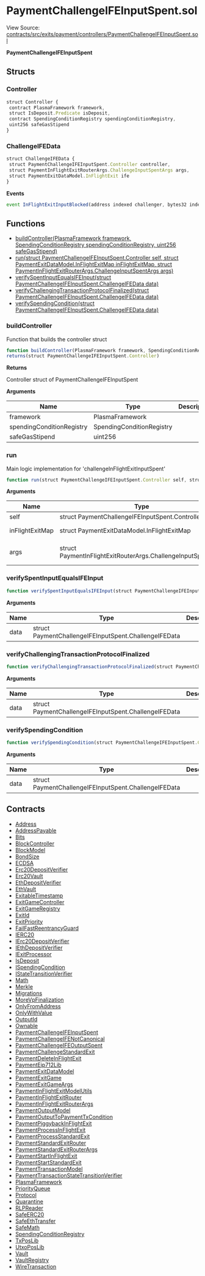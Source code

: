 # PaymentChallengeIFEInputSpent.sol

View Source: [contracts/src/exits/payment/controllers/PaymentChallengeIFEInputSpent.sol](../../contracts/src/exits/payment/controllers/PaymentChallengeIFEInputSpent.sol)

**PaymentChallengeIFEInputSpent**

## Structs
### Controller

```js
struct Controller {
 contract PlasmaFramework framework,
 struct IsDeposit.Predicate isDeposit,
 contract SpendingConditionRegistry spendingConditionRegistry,
 uint256 safeGasStipend
}
```

### ChallengeIFEData

```js
struct ChallengeIFEData {
 struct PaymentChallengeIFEInputSpent.Controller controller,
 struct PaymentInFlightExitRouterArgs.ChallengeInputSpentArgs args,
 struct PaymentExitDataModel.InFlightExit ife
}
```

**Events**

```js
event InFlightExitInputBlocked(address indexed challenger, bytes32 indexed txHash, uint16  inputIndex);
```

## Functions

- [buildController(PlasmaFramework framework, SpendingConditionRegistry spendingConditionRegistry, uint256 safeGasStipend)](#buildcontroller)
- [run(struct PaymentChallengeIFEInputSpent.Controller self, struct PaymentExitDataModel.InFlightExitMap inFlightExitMap, struct PaymentInFlightExitRouterArgs.ChallengeInputSpentArgs args)](#run)
- [verifySpentInputEqualsIFEInput(struct PaymentChallengeIFEInputSpent.ChallengeIFEData data)](#verifyspentinputequalsifeinput)
- [verifyChallengingTransactionProtocolFinalized(struct PaymentChallengeIFEInputSpent.ChallengeIFEData data)](#verifychallengingtransactionprotocolfinalized)
- [verifySpendingCondition(struct PaymentChallengeIFEInputSpent.ChallengeIFEData data)](#verifyspendingcondition)

### buildController

Function that builds the controller struct

```js
function buildController(PlasmaFramework framework, SpendingConditionRegistry spendingConditionRegistry, uint256 safeGasStipend) public view
returns(struct PaymentChallengeIFEInputSpent.Controller)
```

**Returns**

Controller struct of PaymentChallengeIFEInputSpent

**Arguments**

| Name        | Type           | Description  |
| ------------- |------------- | -----|
| framework | PlasmaFramework |  | 
| spendingConditionRegistry | SpendingConditionRegistry |  | 
| safeGasStipend | uint256 |  | 

### run

Main logic implementation for 'challengeInFlightExitInputSpent'

```js
function run(struct PaymentChallengeIFEInputSpent.Controller self, struct PaymentExitDataModel.InFlightExitMap inFlightExitMap, struct PaymentInFlightExitRouterArgs.ChallengeInputSpentArgs args) public nonpayable
```

**Arguments**

| Name        | Type           | Description  |
| ------------- |------------- | -----|
| self | struct PaymentChallengeIFEInputSpent.Controller | The controller struct | 
| inFlightExitMap | struct PaymentExitDataModel.InFlightExitMap | The storage of all in-flight exit data | 
| args | struct PaymentInFlightExitRouterArgs.ChallengeInputSpentArgs | Arguments of 'challengeInFlightExitInputSpent' function from client | 

### verifySpentInputEqualsIFEInput

```js
function verifySpentInputEqualsIFEInput(struct PaymentChallengeIFEInputSpent.ChallengeIFEData data) private pure
```

**Arguments**

| Name        | Type           | Description  |
| ------------- |------------- | -----|
| data | struct PaymentChallengeIFEInputSpent.ChallengeIFEData |  | 

### verifyChallengingTransactionProtocolFinalized

```js
function verifyChallengingTransactionProtocolFinalized(struct PaymentChallengeIFEInputSpent.ChallengeIFEData data) private view
```

**Arguments**

| Name        | Type           | Description  |
| ------------- |------------- | -----|
| data | struct PaymentChallengeIFEInputSpent.ChallengeIFEData |  | 

### verifySpendingCondition

```js
function verifySpendingCondition(struct PaymentChallengeIFEInputSpent.ChallengeIFEData data) private view
```

**Arguments**

| Name        | Type           | Description  |
| ------------- |------------- | -----|
| data | struct PaymentChallengeIFEInputSpent.ChallengeIFEData |  | 

## Contracts

* [Address](Address.md)
* [AddressPayable](AddressPayable.md)
* [Bits](Bits.md)
* [BlockController](BlockController.md)
* [BlockModel](BlockModel.md)
* [BondSize](BondSize.md)
* [ECDSA](ECDSA.md)
* [Erc20DepositVerifier](Erc20DepositVerifier.md)
* [Erc20Vault](Erc20Vault.md)
* [EthDepositVerifier](EthDepositVerifier.md)
* [EthVault](EthVault.md)
* [ExitableTimestamp](ExitableTimestamp.md)
* [ExitGameController](ExitGameController.md)
* [ExitGameRegistry](ExitGameRegistry.md)
* [ExitId](ExitId.md)
* [ExitPriority](ExitPriority.md)
* [FailFastReentrancyGuard](FailFastReentrancyGuard.md)
* [IERC20](IERC20.md)
* [IErc20DepositVerifier](IErc20DepositVerifier.md)
* [IEthDepositVerifier](IEthDepositVerifier.md)
* [IExitProcessor](IExitProcessor.md)
* [IsDeposit](IsDeposit.md)
* [ISpendingCondition](ISpendingCondition.md)
* [IStateTransitionVerifier](IStateTransitionVerifier.md)
* [Math](Math.md)
* [Merkle](Merkle.md)
* [Migrations](Migrations.md)
* [MoreVpFinalization](MoreVpFinalization.md)
* [OnlyFromAddress](OnlyFromAddress.md)
* [OnlyWithValue](OnlyWithValue.md)
* [OutputId](OutputId.md)
* [Ownable](Ownable.md)
* [PaymentChallengeIFEInputSpent](PaymentChallengeIFEInputSpent.md)
* [PaymentChallengeIFENotCanonical](PaymentChallengeIFENotCanonical.md)
* [PaymentChallengeIFEOutputSpent](PaymentChallengeIFEOutputSpent.md)
* [PaymentChallengeStandardExit](PaymentChallengeStandardExit.md)
* [PaymentDeleteInFlightExit](PaymentDeleteInFlightExit.md)
* [PaymentEip712Lib](PaymentEip712Lib.md)
* [PaymentExitDataModel](PaymentExitDataModel.md)
* [PaymentExitGame](PaymentExitGame.md)
* [PaymentExitGameArgs](PaymentExitGameArgs.md)
* [PaymentInFlightExitModelUtils](PaymentInFlightExitModelUtils.md)
* [PaymentInFlightExitRouter](PaymentInFlightExitRouter.md)
* [PaymentInFlightExitRouterArgs](PaymentInFlightExitRouterArgs.md)
* [PaymentOutputModel](PaymentOutputModel.md)
* [PaymentOutputToPaymentTxCondition](PaymentOutputToPaymentTxCondition.md)
* [PaymentPiggybackInFlightExit](PaymentPiggybackInFlightExit.md)
* [PaymentProcessInFlightExit](PaymentProcessInFlightExit.md)
* [PaymentProcessStandardExit](PaymentProcessStandardExit.md)
* [PaymentStandardExitRouter](PaymentStandardExitRouter.md)
* [PaymentStandardExitRouterArgs](PaymentStandardExitRouterArgs.md)
* [PaymentStartInFlightExit](PaymentStartInFlightExit.md)
* [PaymentStartStandardExit](PaymentStartStandardExit.md)
* [PaymentTransactionModel](PaymentTransactionModel.md)
* [PaymentTransactionStateTransitionVerifier](PaymentTransactionStateTransitionVerifier.md)
* [PlasmaFramework](PlasmaFramework.md)
* [PriorityQueue](PriorityQueue.md)
* [Protocol](Protocol.md)
* [Quarantine](Quarantine.md)
* [RLPReader](RLPReader.md)
* [SafeERC20](SafeERC20.md)
* [SafeEthTransfer](SafeEthTransfer.md)
* [SafeMath](SafeMath.md)
* [SpendingConditionRegistry](SpendingConditionRegistry.md)
* [TxPosLib](TxPosLib.md)
* [UtxoPosLib](UtxoPosLib.md)
* [Vault](Vault.md)
* [VaultRegistry](VaultRegistry.md)
* [WireTransaction](WireTransaction.md)
